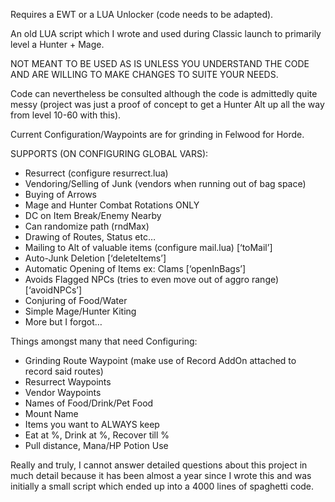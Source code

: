 Requires a EWT or a LUA Unlocker (code needs to be adapted).

An old LUA script which I wrote and used during Classic launch to primarily level a Hunter + Mage. 

NOT MEANT TO BE USED AS IS UNLESS YOU UNDERSTAND THE CODE AND ARE WILLING TO MAKE CHANGES TO SUITE YOUR NEEDS. 

Code can nevertheless be consulted although the code is admittedly quite messy (project was just a proof of concept to get a Hunter Alt up all the way from level 10-60 with this).

Current Configuration/Waypoints are for grinding in Felwood for Horde.

SUPPORTS (ON CONFIGURING GLOBAL VARS):
- Resurrect (configure resurrect.lua)
- Vendoring/Selling of Junk (vendors when running out of bag space)
- Buying of Arrows
- Mage and Hunter Combat Rotations ONLY
- DC on Item Break/Enemy Nearby
- Can randomize path (rndMax)
- Drawing of Routes,  Status etc…
- Mailing to Alt of valuable items (configure mail.lua) [‘toMail’]
- Auto-Junk Deletion [‘deleteItems’]
- Automatic Opening of Items ex: Clams [‘openInBags’]
- Avoids Flagged NPCs (tries to even move out of aggro range) [‘avoidNPCs’]
- Conjuring of Food/Water
- Simple Mage/Hunter Kiting
- More but I forgot…

Things amongst many that need Configuring:
- Grinding Route Waypoint (make use of Record AddOn attached to record said routes)
- Resurrect Waypoints
- Vendor Waypoints
- Names of Food/Drink/Pet Food
- Mount Name
- Items you want to ALWAYS keep
- Eat at %, Drink at %, Recover till %
- Pull distance, Mana/HP Potion Use

Really and truly, I cannot answer detailed questions about this project in much detail because it has been almost a year since I wrote this and was initially a small script which ended up into a 4000 lines of spaghetti code.

